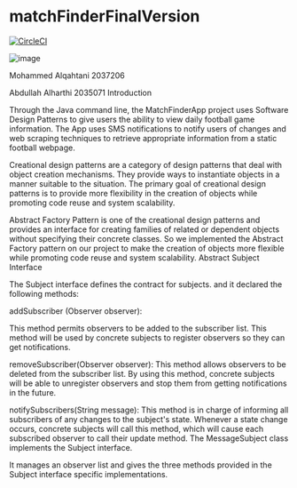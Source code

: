# matchFinderFinalVersion

[![CircleCI](https://dl.circleci.com/status-badge/img/gh/mhalqahtani/matchFinderFinalVersiontset/tree/main.svg?style=svg)](https://dl.circleci.com/status-badge/redirect/gh/mhalqahtani/matchFinderFinalVersiontset/tree/main)


![image](https://github.com/mhalqahtani/matchFinderFinalVersiontset/assets/144021434/2058ac41-9932-4ddd-a17e-6e920bcc61bd)


Mohammed Alqahtani 2037206

Abdullah Alharthi 2035071
Introduction

Through the Java command line, the MatchFinderApp project uses Software Design Patterns to give users the ability to view daily football game information. The App uses SMS notifications to notify users of changes and web scraping techniques to retrieve appropriate information from a static football webpage.

Creational design patterns are a category of design patterns that deal with object creation mechanisms. They provide ways to instantiate objects in a manner suitable to the situation. The primary goal of creational design patterns is to provide more flexibility in the creation of objects while promoting code reuse and system scalability.

Abstract Factory Pattern is one of the creational design patterns and provides an interface for creating families of related or dependent objects without specifying their concrete classes. So we implemented the Abstract Factory pattern on our project to make the creation of objects more flexible while promoting code reuse and system scalability.
Abstract Subject Interface

The Subject interface defines the contract for subjects. and it declared the following methods:

addSubscriber (Observer observer):

This method permits observers to be added to the subscriber list. This method will be used by concrete subjects to register observers so they can get notifications.

removeSubscriber(Observer observer): This method allows observers to be deleted from the subscriber list. By using this method, concrete subjects will be able to unregister observers and stop them from getting notifications in the future.

notifySubscribers(String message): This method is in charge of informing all subscribers of any changes to the subject's state. Whenever a state change occurs, concrete subjects will call this method, which will cause each subscribed observer to call their update method.
The MessageSubject class implements the Subject interface.

It manages an observer list and gives the three methods provided in the Subject interface specific implementations.
